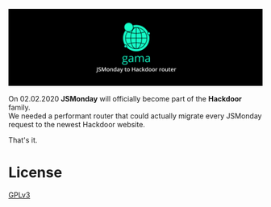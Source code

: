 ![Gama](/misc/gama.png)

On 02.02.2020 **JSMonday** will officially become part of the **Hackdoor** family. <br />
We needed a performant router that could actually migrate every JSMonday request to the newest Hackdoor website. <br />

That's it.

# License
[GPLv3](/LICENSE.md)
